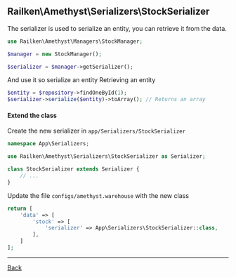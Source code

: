 ## Railken\Amethyst\Serializers\StockSerializer

The serializer is used to serialize an entity, you can retrieve it from the data.

```php
use Railken\Amethyst\Managers\StockManager;

$manager = new StockManager();

$serializer = $manager->getSerializer();

```

And use it so serialize an entity
Retrieving an entity

```php
$entity = $repository->findOneById(1);
$serializer->serialize($entity)->toArray(); // Returns an array

```
#### Extend the class

Create the new serializer in `app/Serializers/StockSerializer`
```php
namespace App\Serializers;

use Railken\Amethyst\Serializers\StockSerializer as Serializer;

class StockSerializer extends Serializer {
	// ...
}
```
Update the file `configs/amethyst.warehouse` with the new class
```php
return [
    'data' => [
        'stock' => [
            'serializer' => App\Serializers\StockSerializer::class,
        ],
    ]
];
```

---
[Back](index.md)